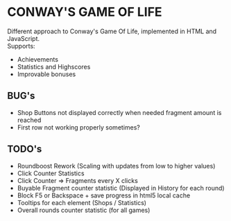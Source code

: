 # CONWAY'S GAME OF LIFE

Different approach to Conway's Game Of Life, implemented in HTML and JavaScript.  
Supports:

* Achievements
* Statistics and Highscores
* Improvable bonuses


## BUG's

* Shop Buttons not displayed correctly when needed fragment amount is reached
* First row not working properly sometimes?


## TODO's

* Roundboost Rework (Scaling with updates from low to higher values)
* Click Counter Statistics
* Click Counter => Fragments every X clicks
* Buyable Fragment counter statistic (Displayed in History for each round)
* Block F5 or Backspace + save progress in html5 local cache
* Tooltips for each element (Shops / Statistics)
* Overall rounds counter statistic (for all games)
